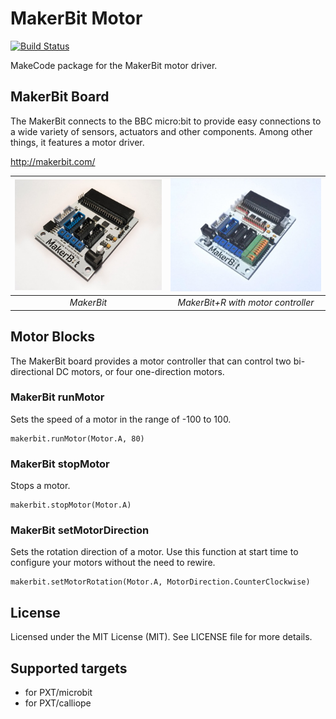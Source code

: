# MakerBit Motor

[![Build Status](https://travis-ci.org/1010Technologies/pxt-makerbit-motor.svg?branch=master)](https://travis-ci.org/1010Technologies/pxt-makerbit-motor)

MakeCode package for the MakerBit motor driver.

## MakerBit Board

The MakerBit connects to the BBC micro:bit to provide easy connections to a wide variety of sensors, actuators and other components. Among other things, it features a motor driver.

http://makerbit.com/

| ![MakerBit](https://github.com/1010Technologies/pxt-makerbit/raw/master/MakerBit.png "MakerBit") | ![MakerBit+R](https://github.com/1010Technologies/pxt-makerbit/raw/master/MakerBit+R.png "MakerBit+R") |
| :----------------------------------------------------------------------------------------------: | :----------------------------------------------------------------------------------------------------: |
|                                            _MakerBit_                                            |                                   _MakerBit+R with motor controller_                                   |

## Motor Blocks

The MakerBit board provides a motor controller that can control two bi-directional DC motors, or four one-direction motors.

### MakerBit runMotor

Sets the speed of a motor in the range of -100 to 100.

```sig
makerbit.runMotor(Motor.A, 80)
```

### MakerBit stopMotor

Stops a motor.

```sig
makerbit.stopMotor(Motor.A)
```

### MakerBit setMotorDirection

Sets the rotation direction of a motor. Use this function at start time to configure your motors without the need to rewire.

```sig
makerbit.setMotorRotation(Motor.A, MotorDirection.CounterClockwise)
```

## License

Licensed under the MIT License (MIT). See LICENSE file for more details.

## Supported targets

- for PXT/microbit
- for PXT/calliope
